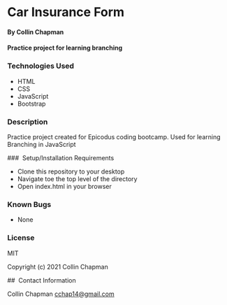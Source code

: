 # Car Insurance Form
#### By Collin Chapman
#### Practice project for learning branching

### Technologies Used

* HTML
* CSS
* JavaScript
* Bootstrap

### Description

Practice project created for Epicodus coding bootcamp. Used for learning Branching in JavaScript

###  Setup/Installation Requirements

* Clone this repository to your desktop
* Navigate toe the top level of the directory
* Open index.html in your browser

### Known Bugs

* None

### License

MIT

Copyright (c) 2021 Collin Chapman

##  Contact Information

Collin Chapman cchap14@gmail.com